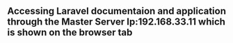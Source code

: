 ## Accessing Laravel documentaion and application through the Master Server Ip:192.168.33.11 which is shown on the browser tab


